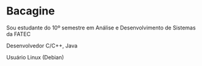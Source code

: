 # Bacagine

Sou estudante do 10º semestre em Análise e Desenvolvimento de Sistemas da FATEC

Desenvolvedor C/C++, Java

Usuário Linux (Debian)

